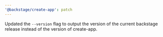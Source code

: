 ```yaml
---
'@backstage/create-app': patch
---
```


Updated the `--version` flag to output the version of the current backstage release instead of the version of create-app.
